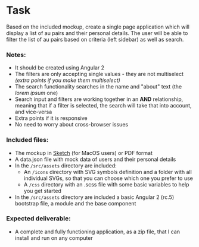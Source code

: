 # Task

Based on the included mockup, create a single page application 
which will display a list of au pairs and their personal details.
The user will be able to filter the list of au pairs based on 
criteria (left sidebar) as well as search.


### Notes:

* It should be created using Angular 2
* The filters are only accepting single values - 
they are not multiselect *(extra points if you make them multiselect)*
* The search functionality searches in the name and "about" text (the *lorem ipsum* one)
* Search input and filters are working together in an **AND** relationship, meaning that 
if a filter is selected, the search will take that into account, and vice-versa
* Extra points if it is responsive
* No need to worry about cross-browser issues


### Included files:

* The mockup in [Sketch](https://www.sketchapp.com/) (for MacOS users) or PDF format
* A data.json file with mock data of users and their personal details
* In the `/src/assets` directory are included:
	* An `/icons` directory with SVG symbols definition and a 
	folder with all individual SVGs, so that you can choose which one you prefer to use
	* A `/css` directory with an .scss file with some basic variables to help you get started
* In the `/src/assets` directory are included a basic Angular 2 (rc.5) bootstrap file, 
a module and the base component


### Expected deliverable:

* A complete and fully functioning application, as a zip file, 
that I can install and run on any computer